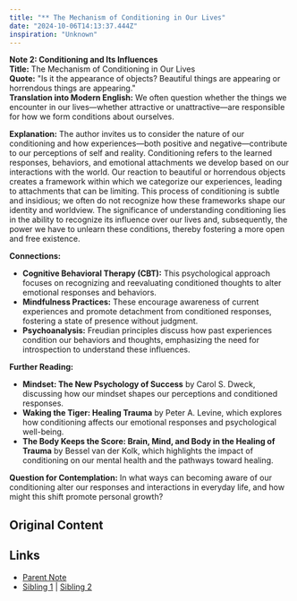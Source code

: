 ```yaml
---
title: "** The Mechanism of Conditioning in Our Lives"
date: "2024-10-06T14:13:37.444Z"
inspiration: "Unknown"
---
```



**Note 2: Conditioning and Its Influences**  
**Title:** The Mechanism of Conditioning in Our Lives  
**Quote:** "Is it the appearance of objects? Beautiful things are appearing or horrendous things are appearing."  
**Translation into Modern English:** We often question whether the things we encounter in our lives—whether attractive or unattractive—are responsible for how we form conditions about ourselves.  

**Explanation:** The author invites us to consider the nature of our conditioning and how experiences—both positive and negative—contribute to our perceptions of self and reality. Conditioning refers to the learned responses, behaviors, and emotional attachments we develop based on our interactions with the world. Our reaction to beautiful or horrendous objects creates a framework within which we categorize our experiences, leading to attachments that can be limiting. This process of conditioning is subtle and insidious; we often do not recognize how these frameworks shape our identity and worldview. The significance of understanding conditioning lies in the ability to recognize its influence over our lives and, subsequently, the power we have to unlearn these conditions, thereby fostering a more open and free existence.  

**Connections:**  
- **Cognitive Behavioral Therapy (CBT):** This psychological approach focuses on recognizing and reevaluating conditioned thoughts to alter emotional responses and behaviors.  
- **Mindfulness Practices:** These encourage awareness of current experiences and promote detachment from conditioned responses, fostering a state of presence without judgment.  
- **Psychoanalysis:** Freudian principles discuss how past experiences condition our behaviors and thoughts, emphasizing the need for introspection to understand these influences.  

**Further Reading:**  
- **Mindset: The New Psychology of Success** by Carol S. Dweck, discussing how our mindset shapes our perceptions and conditioned responses.  
- **Waking the Tiger: Healing Trauma** by Peter A. Levine, which explores how conditioning affects our emotional responses and psychological well-being.  
- **The Body Keeps the Score: Brain, Mind, and Body in the Healing of Trauma** by Bessel van der Kolk, which highlights the impact of conditioning on our mental health and the pathways toward healing.  

**Question for Contemplation:** In what ways can becoming aware of our conditioning alter our responses and interactions in everyday life, and how might this shift promote personal growth?  



## Original Content



## Links

- [Parent Note](/parent-note.md)
- [Sibling 1](/zettel1.md) | [Sibling 2](/zettel2.md)
